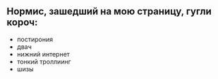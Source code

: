 ## Нормис, зашедший на мою страницу, гугли короч:

- постирония
- двач
- нижний интернет
- тонкий троллиинг
- шизы


